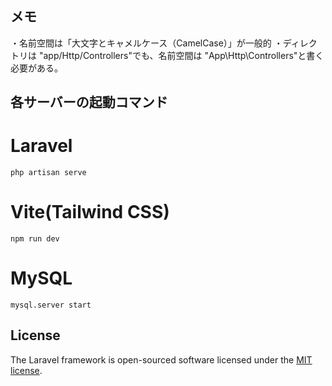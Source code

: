 ## メモ

・名前空間は「大文字とキャメルケース（CamelCase）」が一般的
・ディレクトリは "app/Http/Controllers"でも、名前空間は "App\Http\Controllers"と書く必要がある。

## 各サーバーの起動コマンド

# Laravel

```
php artisan serve
```

# Vite(Tailwind CSS)

```
npm run dev
```

# MySQL

```
mysql.server start
```

## License

The Laravel framework is open-sourced software licensed under the [MIT license](https://opensource.org/licenses/MIT).
